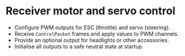 # Receiver motor and servo control

- Configure PWM outputs for ESC (throttle) and servo (steering).
- Receive `ControlPacket` frames and apply values to PWM channels.
- Provide an optional output for headlights or other accessories.
- Initialise all outputs to a safe neutral state at startup.

